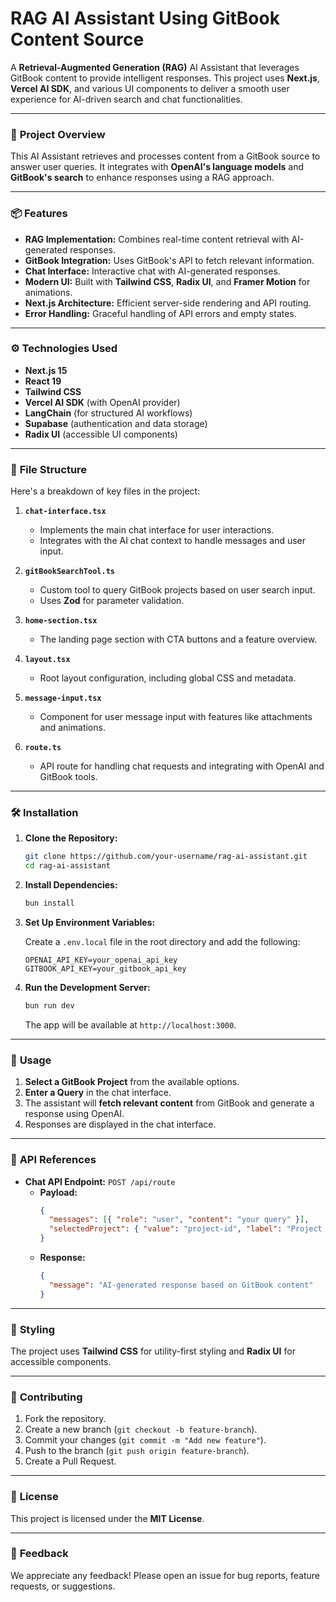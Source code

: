 
# RAG AI Assistant Using GitBook Content Source

A **Retrieval-Augmented Generation (RAG)** AI Assistant that leverages GitBook content to provide intelligent responses. This project uses **Next.js**, **Vercel AI SDK**, and various UI components to deliver a smooth user experience for AI-driven search and chat functionalities.

---

### 🚀 **Project Overview**

This AI Assistant retrieves and processes content from a GitBook source to answer user queries. It integrates with **OpenAI's language models** and **GitBook's search** to enhance responses using a RAG approach.

---

### 📦 **Features**

- **RAG Implementation:** Combines real-time content retrieval with AI-generated responses.
- **GitBook Integration:** Uses GitBook's API to fetch relevant information.
- **Chat Interface:** Interactive chat with AI-generated responses.
- **Modern UI:** Built with **Tailwind CSS**, **Radix UI**, and **Framer Motion** for animations.
- **Next.js Architecture:** Efficient server-side rendering and API routing.
- **Error Handling:** Graceful handling of API errors and empty states.

---

### ⚙️ **Technologies Used**

- **Next.js 15**
- **React 19**
- **Tailwind CSS**
- **Vercel AI SDK** (with OpenAI provider)
- **LangChain** (for structured AI workflows)
- **Supabase** (authentication and data storage)
- **Radix UI** (accessible UI components)

---

### 📄 **File Structure**

Here's a breakdown of key files in the project:

1. **`chat-interface.tsx`**
   - Implements the main chat interface for user interactions.
   - Integrates with the AI chat context to handle messages and user input.

2. **`gitBookSearchTool.ts`**
   - Custom tool to query GitBook projects based on user search input.
   - Uses **Zod** for parameter validation.

3. **`home-section.tsx`**
   - The landing page section with CTA buttons and a feature overview.

4. **`layout.tsx`**
   - Root layout configuration, including global CSS and metadata.

5. **`message-input.tsx`**
   - Component for user message input with features like attachments and animations.

6. **`route.ts`**
   - API route for handling chat requests and integrating with OpenAI and GitBook tools.

---

### 🛠️ **Installation**

1. **Clone the Repository:**

   ```bash
   git clone https://github.com/your-username/rag-ai-assistant.git
   cd rag-ai-assistant
   ```

2. **Install Dependencies:**

   ```bash
   bun install
   ```

3. **Set Up Environment Variables:**

   Create a `.env.local` file in the root directory and add the following:

   ```env
   OPENAI_API_KEY=your_openai_api_key
   GITBOOK_API_KEY=your_gitbook_api_key
   ```

4. **Run the Development Server:**

   ```bash
   bun run dev
   ```

   The app will be available at `http://localhost:3000`.

---

### 🚦 **Usage**

1. **Select a GitBook Project** from the available options.
2. **Enter a Query** in the chat interface.
3. The assistant will **fetch relevant content** from GitBook and generate a response using OpenAI.
4. Responses are displayed in the chat interface.

---

### 🧪 **API References**

- **Chat API Endpoint:** `POST /api/route`
  - **Payload:**
    ```json
    {
      "messages": [{ "role": "user", "content": "your query" }],
      "selectedProject": { "value": "project-id", "label": "Project Name" }
    }
    ```
  - **Response:**
    ```json
    {
      "message": "AI-generated response based on GitBook content"
    }
    ```

---

### 🎨 **Styling**

The project uses **Tailwind CSS** for utility-first styling and **Radix UI** for accessible components.

---

### 🤝 **Contributing**

1. Fork the repository.
2. Create a new branch (`git checkout -b feature-branch`).
3. Commit your changes (`git commit -m "Add new feature"`).
4. Push to the branch (`git push origin feature-branch`).
5. Create a Pull Request.

---

### 📜 **License**

This project is licensed under the **MIT License**.

---

### 💬 **Feedback**

We appreciate any feedback! Please open an issue for bug reports, feature requests, or suggestions.
